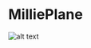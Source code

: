 # MilliePlane


![alt text](https://danpayne.info/static/media/milliePlane.f03e8a7996f1e07ecd57.png)
